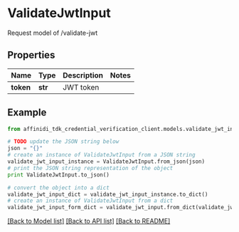 # ValidateJwtInput

Request model of /validate-jwt

## Properties

| Name      | Type    | Description | Notes |
| --------- | ------- | ----------- | ----- |
| **token** | **str** | JWT token   |

## Example

```python
from affinidi_tdk_credential_verification_client.models.validate_jwt_input import ValidateJwtInput

# TODO update the JSON string below
json = "{}"
# create an instance of ValidateJwtInput from a JSON string
validate_jwt_input_instance = ValidateJwtInput.from_json(json)
# print the JSON string representation of the object
print ValidateJwtInput.to_json()

# convert the object into a dict
validate_jwt_input_dict = validate_jwt_input_instance.to_dict()
# create an instance of ValidateJwtInput from a dict
validate_jwt_input_form_dict = validate_jwt_input.from_dict(validate_jwt_input_dict)
```

[[Back to Model list]](../README.md#documentation-for-models) [[Back to API list]](../README.md#documentation-for-api-endpoints) [[Back to README]](../README.md)
